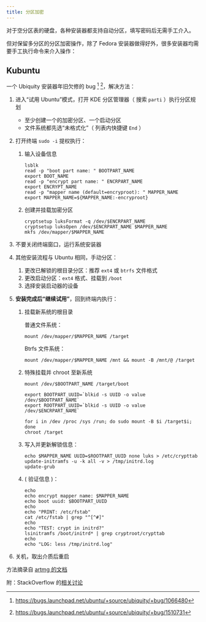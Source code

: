```yaml
---
title: 分区加密
---
```


对于空分区表的硬盘，各种安装器都支持自动分区，填写密码后无需手工介入。

但对保留多分区的分区加密操作，除了 Fedora 安装器做得好外，很多安装器均需要手工执行命令来介入操作：

## Kubuntu

一个 Ubiquity 安装器年旧欠修的 bug [^1] [^2]，解决方法：

[^1]: https://bugs.launchpad.net/ubuntu/+source/ubiquity/+bug/1066480
[^2]: https://bugs.launchpad.net/ubuntu/+source/ubiquity/+bug/1510731

1. 进入“试用 Ubuntu”模式，打开 KDE 分区管理器（ 搜索 `parti` ）执行分区规划

   - 至少创建一个的加密分区、一个启动分区
   - 文件系统都先选“未格式化”（ 列表内快捷键 `End` ）

2. 打开终端 `sudo -i` 提权执行：

   1. 输入设备信息

      ```shell
      lsblk
      read -p "boot part name: " BOOTPART_NAME
      export BOOT_NAME
      read -p "encrypt part name: " ENCRPART_NAME
      export ENCRYPT_NAME
      read -p "mapper name (default=encryproot): " MAPPER_NAME
      export MAPPER_NAME=${MAPPER_NAME:-encryproot}
      ```

   2. 创建并挂载加密分区

      ```shell
      cryptsetup luksFormat -q /dev/$ENCRPART_NAME
      cryptsetup luksOpen /dev/$ENCRPART_NAME $MAPPER_NAME
      mkfs /dev/mapper/$MAPPER_NAME
      ```

3. 不要关闭终端窗口，运行系统安装器
4. 其他安装流程与 Ubuntu 相同，手动分区：

   1. 更改已解锁的根目录分区：推荐 `ext4` 或 `btrfs` 文件格式
   2. 更改启动分区：`ext4` 格式、挂载到 `/boot`
   3. 选择安装启动器的设备

5. **安装完成后“继续试用”**，回到终端内执行：

   1. 挂载新系统的根目录

      普通文件系统：

      ```shell
      mount /dev/mapper/$MAPPER_NAME /target
      ```

      Btrfs 文件系统：

      ```shell
      mount /dev/mapper/$MAPPER_NAME /mnt && mount -B /mnt/@ /target
      ```

   2. 特殊挂载并 chroot 至新系统

      ```shell
      mount /dev/$BOOTPART_NAME /target/boot

      export BOOTPART_UUID=`blkid -s UUID -o value /dev/$BOOTPART_NAME`
      export ROOTPART_UUID=`blkid -s UUID -o value /dev/$ENCRPART_NAME`

      for i in /dev /proc /sys /run; do sudo mount -B $i /target$i; done
      chroot /target
      ```

   3. 写入并更新解锁信息：

      ```shell
      echo $MAPPER_NAME UUID=$ROOTPART_UUID none luks > /etc/crypttab
      update-initramfs -u -k all -v > /tmp/initrd.log
      update-grub
      ```

   4. ( 验证信息 )：

      ```shell
      echo
      echo encrypt mapper name: $MAPPER_NAME
      echo boot uuid: $BOOTPART_UUID
      echo
      echo "PRINT: /etc/fstab"
      cat /etc/fstab | grep "^[^#]"
      echo
      echo "TEST: crypt in initrd?"
      lsinitramfs /boot/initrd* | grep cryptroot/crypttab
      echo
      echo "LOG: less /tmp/initrd.log"
      ```

6. 关机，取出介质后重启

方法摘录自 [artmg 的文档](https://github.com/artmg/lubuild/blob/master/help/configure/LxQt-Kubuntu-Ubiqity-manual-encryption-bug.md)

附：StackOverflow 的[相关讨论](https://askubuntu.com/questions/293028)
